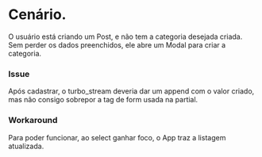 # Cenário. 

O usuário está criando um Post, e não tem a categoria desejada criada. 
Sem perder os dados preenchidos, ele abre um Modal para criar a categoria. 

### Issue 
Após cadastrar, o turbo_stream deveria dar um append com o valor criado, mas não consigo sobrepor a tag de form usada na partial. 

### Workaround
Para poder funcionar, ao select ganhar foco, o App traz a listagem atualizada.
